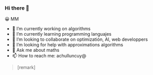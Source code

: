 ### Hi there 👋

😀 MM

- 🔭 I’m currently working on algorithms
- 🌱 I’m currently learning  programming languajes 
- 👯 I’m looking to collaborate on optimizatión, AI, web developpers
- 🤔 I’m looking for help with approximations algorithms
- 💬 Ask me about maths
- 📫 How to reach me: achulluncuy@

>[remark]



<!--
**AmericoCh/AmericoCh** is a ✨ _special_ ✨ repository because its `README.md` (this file) appears on your GitHub profile.

Here are some ideas to get you started:

- 🔭 I’m currently working on algorithms
- 🌱 I’m currently learning  programming languajes 
- 👯 I’m looking to collaborate on optimizatión, AI, web developpers
- 🤔 I’m looking for help with approximations algorithms
- 💬 Ask me about maths
- 📫 How to reach me: achulluncuy@
- 😄 Pronouns: ...
- ⚡ Fun fact: ...
-->
